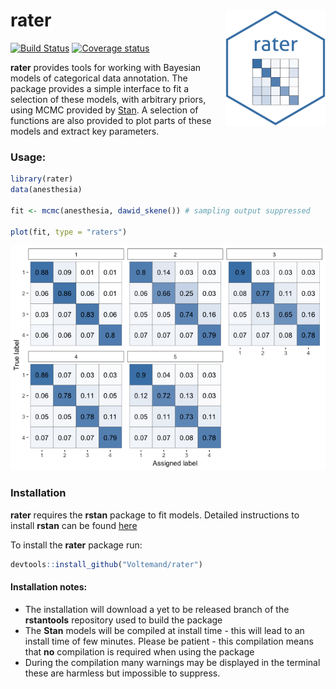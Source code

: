 
# rater <img src="man/figures/rater.png" align="right" width="160" />

[![Build
Status](https://travis-ci.com/Voltemand/rater.svg?branch=master)](https://travis-ci.com/Voltemand/rater)
[![Coverage
status](https://codecov.io/gh/Voltemand/rateR/branch/master/graph/badge.svg)](https://codecov.io/github/Voltemand/rateR?branch=master)

**rater** provides tools for working with Bayesian models of categorical
data annotation. The package provides a simple interface to fit a
selection of these models, with arbitrary priors, using MCMC provided by
[Stan](https://mc-stan.org/). A selection of functions are also provided
to plot parts of these models and extract key parameters.

### Usage:

``` r
library(rater)
data(anesthesia)

fit <- mcmc(anesthesia, dawid_skene()) # sampling output suppressed

plot(fit, type = "raters")
```

![](man/figures/README-syntax_demo-1.png)<!-- -->

### Installation

**rater** requires the **rstan** package to fit models. Detailed
instructions to install **rstan** can be found
[here](https://github.com/stan-dev/rstan/wiki/RStan-Getting-Started)

To install the **rater** package run:

``` r
devtools::install_github("Voltemand/rater")
```

#### Installation notes:

  - The installation will download a yet to be released branch of the
    **rstantools** repository used to build the package
  - The **Stan** models will be compiled at install time - this will
    lead to an install time of few minutes. Please be patient - this
    compilation means that **no** compilation is required when using
    the package
  - During the compilation many warnings may be displayed in the
    terminal these are harmless but impossible to suppress.
